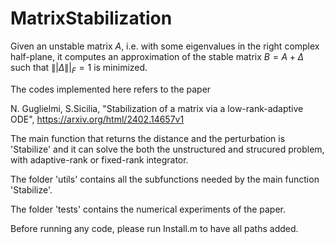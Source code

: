 # MatrixStabilization
Given an unstable matrix $A$, i.e. with some eigenvalues in the right complex half-plane, it computes an approximation of the stable matrix $B=A+\Delta$ such that $\||\Delta\||_F=1$ is minimized. 

The codes implemented here refers to the paper

N. Guglielmi, S.Sicilia, "Stabilization of a matrix via a low-rank-adaptive ODE", https://arxiv.org/html/2402.14657v1

The main function that returns the distance and the perturbation is 'Stabilize' and it can solve the both the unstructured and strucured problem, with adaptive-rank or fixed-rank integrator.

The folder 'utils' contains all the subfunctions needed by the main function 'Stabilize'.

The folder 'tests' contains the numerical experiments of the paper. 

Before running any code, please run Install.m to have all paths added. 



